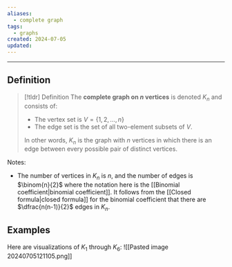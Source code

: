 ```yaml
---
aliases:
  - complete graph
tags:
  - graphs
created: 2024-07-05
updated:
---
```

---
## Definition 

> [!tldr] Definition
> The **complete graph on $n$ vertices** is denoted $K_n$ and consists of: 
> - The vertex set is $V = \{1,2,\dots, n\}$
> - The edge set is the set of all two-element subsets of $V$. 
> 
> In other words, $K_n$ is the graph with $n$ vertices in which there is an edge between every possible pair of distinct vertices. 

Notes: 
- The number of vertices in $K_n$ is $n$, and the number of edges is $\binom{n}{2}$ where the notation here is the [[Binomial coefficient|binomial coefficient]]. It follows from the [[Closed formula|closed formula]] for the binomial coefficient that there are $\dfrac{n(n-1)}{2}$ edges in $K_n$. 

## Examples

Here are visualizations of $K_1$ through $K_6$:
![[Pasted image 20240705121105.png]]

